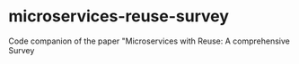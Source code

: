 # microservices-reuse-survey
Code companion of the paper "Microservices with Reuse: A comprehensive Survey
